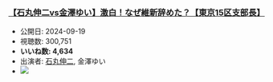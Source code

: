 ### [【石丸伸二vs金澤ゆい】激白！なぜ維新辞めた？【東京15区支部長】](https://www.youtube.com/watch?v=znrmkzhyJg4)
-   公開日: 2024-09-19
-   視聴数: 300,751
-   **いいね数: 4,634**
-   出演者: [石丸伸二](/rehacq_fan/people/石丸伸二 "wikilink"), 金澤ゆい
- [![](https://img.youtube.com/vi/znrmkzhyJg4/hqdefault.jpg)](https://www.youtube.com/watch?v=znrmkzhyJg4)
